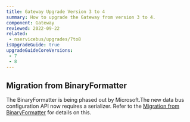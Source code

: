 ```yaml
---
title: Gateway Upgrade Version 3 to 4
summary: How to upgrade the Gateway from version 3 to 4.
component: Gateway
reviewed: 2022-09-22
related:
 - nservicebus/upgrades/7to8
isUpgradeGuide: true
upgradeGuideCoreVersions:
 - 7
 - 8
---
```


## Migration from BinaryFormatter

The BinaryFormatter  is being phased out by Microsoft.The new data bus configuration API now requires a serializer.
Refer to the [Migration from BinaryFormatter](/nservicebus/upgrades/7to8/databus#migration-from-binaryformatter) for details on this.



